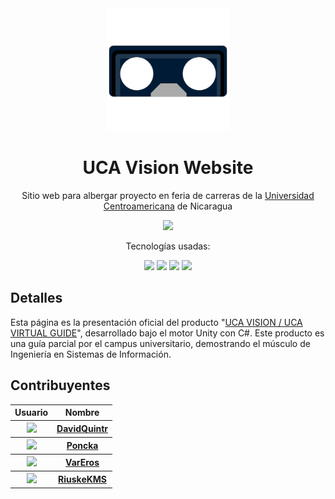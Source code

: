 <div align="center">
    <img src="assets/img/uca%20vision.svg" width="196">
    <h1>UCA Vision Website</h1>
    <p>Sitio web para albergar proyecto en feria de carreras de la <a href="https://www.uca.edu.ni/">Universidad Centroamericana</a> de Nicaragua</p>
    <a href="https://github.com/Poncka/UCAVirtualGuideWeb/main/LICENSE">
        <img src="https://img.shields.io/badge/License-MIT-yellow.svg">
    </a>
</div>

<div align="center">
    <p>Tecnologías usadas:</p>
    <img src="https://img.shields.io/badge/html5-%23E34F26.svg?style=for-the-badge&logo=html5&logoColor=white">
    <img src="https://img.shields.io/badge/css3-%231572B6.svg?style=for-the-badge&logo=css3&logoColor=white">
    <img src="https://img.shields.io/badge/adobe%20photoshop-%2331A8FF.svg?style=for-the-badge&logo=adobe%20photoshop&logoColor=white">
    <img src="https://img.shields.io/badge/adobe%20illustrator-%23FF9A00.svg?style=for-the-badge&logo=adobe%20illustrator&logoColor=white">
</div>

## Detalles

Esta página es la presentación oficial del producto "[UCA VISION / UCA VIRTUAL GUIDE](https://github.com/VarEros/UCAVirtualGuide)", desarrollado bajo el motor Unity con C#. Este producto es una guía parcial por el campus universitario, demostrando el músculo de Ingeniería en Sistemas de Información.

## Contribuyentes

<div align="center">
<table width="100%">

<tr>
    <th>Usuario</th>
    <th>Nombre</th>
</tr>

<tr>
    <th><img width="64" src="https://github.com/davidquintr.png"></th>
    <th><a href="https://github.com/davidquintr">DavidQuintr</a></th>
</tr>

<tr>
    <th><img width="64" src="https://github.com/Poncka.png"></th>
    <th><a href="https://github.com/Poncka">Poncka</a></th>
</tr>

<tr>
    <th><img width="64" src="https://github.com/VarEros.png"></th>
    <th><a href="https://github.com/VarEros">VarEros</a></th>
</tr>

<tr>
    <th><img width="64" src="https://github.com/RiuskeKMS.png"></th>
    <th><a href="https://github.com/RiuskeKMS">RiuskeKMS</a></th>
</tr>

</table>

</div>

